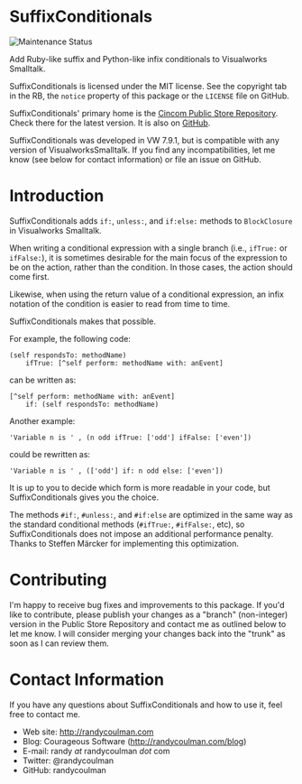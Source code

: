 # SuffixConditionals

![Maintenance Status](https://img.shields.io/badge/maintenance-active-green.svg)

Add Ruby-like suffix and Python-like infix conditionals to Visualworks
Smalltalk.

SuffixConditionals is licensed under the MIT license.  See the
copyright tab in the RB, the `notice` property of this package or the
`LICENSE` file on GitHub.

SuffixConditionals' primary home is the [Cincom Public Store Repository](http://www.cincomsmalltalk.com/CincomSmalltalkWiki/Public+Store+Repository).
Check there for the latest version.  It is also on
[GitHub](https://github.com/randycoulman/SuffixConditionals).

SuffixConditionals was developed in VW 7.9.1, but is compatible with
any version of VisualworksSmalltalk. If you find any incompatibilities,
let me know (see below for contact information) or file an issue on
GitHub.

# Introduction

SuffixConditionals adds `if:`, `unless:`, and `if:else:` methods to
`BlockClosure` in Visualworks Smalltalk.

When writing a conditional expression with a single branch (i.e.,
`ifTrue:` or `ifFalse:`), it is sometimes desirable for the main focus
of the expression to be on the action, rather than the condition.  In
those cases, the action should come first.

Likewise, when using the return value of a conditional expression,
an infix notation of the condition is easier to read from time to time.

SuffixConditionals makes that possible.

For example, the following code:

```
(self respondsTo: methodName)
    ifTrue: [^self perform: methodName with: anEvent]
```

can be written as:

```
[^self perform: methodName with: anEvent]
    if: (self respondsTo: methodName)
```

Another example:

```
'Variable n is ' , (n odd ifTrue: ['odd'] ifFalse: ['even'])
```

could be rewritten as:

```
'Variable n is ' , (['odd'] if: n odd else: ['even'])
```

It is up to you to decide which form is more readable in your code,
but SuffixConditionals gives you the choice.

The methods `#if:`, `#unless:`, and `#if:else` are optimized in the
same way as the standard conditional methods (`#ifTrue:`, `#ifFalse:`,
etc), so SuffixConditionals does not impose an additional performance
penalty.  Thanks to Steffen Märcker for implementing this
optimization.

# Contributing

I'm happy to receive bug fixes and improvements to this package.  If
you'd like to contribute, please publish your changes as a "branch"
(non-integer) version in the Public Store Repository and contact me as
outlined below to let me know.  I will consider merging your changes
back into the "trunk" as soon as I can review them.

# Contact Information

If you have any questions about SuffixConditionals and how to use it, feel
free to contact me.

* Web site: http://randycoulman.com
* Blog: Courageous Software (http://randycoulman.com/blog)
* E-mail: randy _at_ randycoulman _dot_ com
* Twitter: @randycoulman
* GitHub: randycoulman
